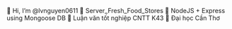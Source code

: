 👋 Hi, I’m @lvnguyen0611
👋 Server_Fresh_Food_Stores
👀 NodeJS + Express using Mongoose DB
🌱 Luận văn tốt nghiệp CNTT K43
🌱 Đại học Cần Thơ
